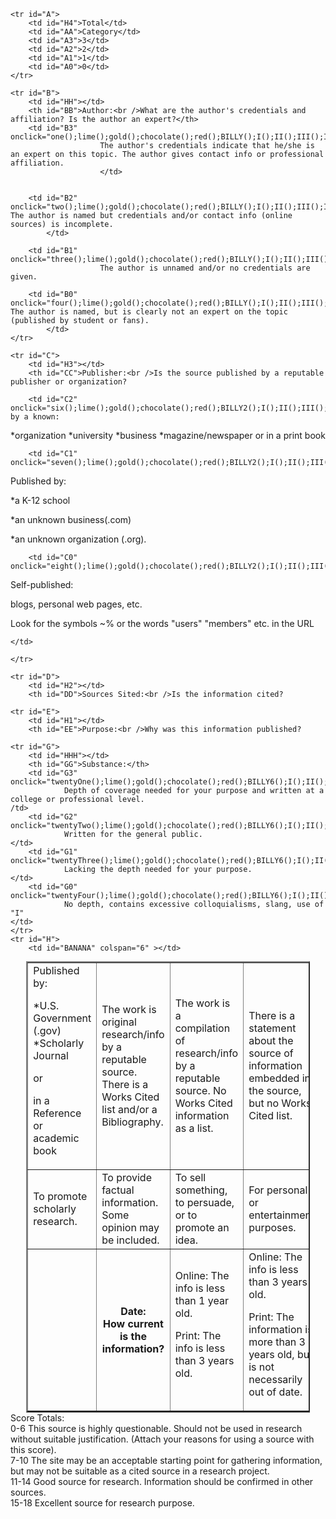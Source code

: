 <!doctype html>
<head>
<style type="text/css">


body{text-align: center}


#Bobby{width: 90%; 

	text-align: left;

	margin:auto;
	
	font-size: 17px
}

#Bobby2{width: 100%; 

	text-align: left;

	margin:auto;
	
	font-size: 17px
}

#Bobby3{width: 100%; 

	text-align: left;

	margin:left;
	
	font-size: 17px
}

#Bobby4{width: 100%; 

	text-align: left;

	margin:left;
	
	font-size: 17px
}

#Bobby5{width: 100%; 

	text-align: left;

	margin:left;
	
	font-size: 17px
}





#B3 {
  cursor: pointer;
}
#B2 {
  cursor: pointer;
}
#B1 {
  cursor: pointer;
}
#B0 {
  cursor: pointer;
}
#C3 {
  cursor: pointer;
}
#C2 {
  cursor: pointer;
}
#C1 {
  cursor: pointer;
}
#C0 {
  cursor: pointer;
}
#D3 {
  cursor: pointer;
}
#D2 {
  cursor: pointer;
}
#D1 {
  cursor: pointer;
}
#D0 {
  cursor: pointer;
}
#E3 {
  cursor: pointer;
}
#E2 {
  cursor: pointer;
}
#E1 {
  cursor: pointer;
}
#E0 {
  cursor: pointer;
}
#F3 {
  cursor: pointer;
}
#F2 {
  cursor: pointer;
}
#F1 {
  cursor: pointer;
}
#F0 {
  cursor: pointer;
}
#G3 {
  cursor: pointer;
}
#G2 {
  cursor: pointer;
}
#G1 {
  cursor: pointer;
}
#G0 {
  cursor: pointer;
}
</style>
</head>
<body>



<script type="text/javascript">

var a = 0;
var b = 0;
var c = 0;
var d = 0;
var e = 0;
var f = 0;



function lime(){

	if(a==1){
	document.getElementById("B3").style.background = "lime";
	}
	if(a!=1){
	document.getElementById("B3").style.background = "white";
	}
	if(b==1){
	document.getElementById("C3").style.background = "lime";
	}
	if(b!=1){
	document.getElementById("C3").style.background = "white";
	}
	if(c==1){
	document.getElementById("D3").style.background = "lime";
	}
	if(c!=1){
	document.getElementById("D3").style.background = "white";
	}
	if(d==1){
	document.getElementById("E3").style.background = "lime";
	}
	if(d!=1){
	document.getElementById("E3").style.background = "white";
	}
	if(e==1){
	document.getElementById("F3").style.background = "lime";
	}
	if(e!=1){
	document.getElementById("F3").style.background = "white";
	}
	if(f==1){
	document.getElementById("G3").style.background = "lime";
	}
	if(f!=1){
	document.getElementById("G3").style.background = "white";
	}
}

function gold(){
	if(a==2){
		document.getElementById("B2").style.background = "gold";
	}
	if(a!=2){
		document.getElementById("B2").style.background = "white";
	}
	if(b==2){
		document.getElementById("C2").style.background = "gold";
	}
	if(b!=2){
		document.getElementById("C2").style.background = "white";
	}
	if(c==2){
		document.getElementById("D2").style.background = "gold";
	}
	if(c!=2){
		document.getElementById("D2").style.background = "white";
	}
	if(d==2){
		document.getElementById("E2").style.background = "gold";
	}
	if(d!=2){
		document.getElementById("E2").style.background = "white";
	}
	if(e==2){
		document.getElementById("F2").style.background = "gold";
	}
	if(e!=2){
		document.getElementById("F2").style.background = "white";
	}
	if(f==2){
		document.getElementById("G2").style.background = "gold";
	}
	if(f!=2){
		document.getElementById("G2").style.background = "white";
	}
}

function chocolate(){
	if(a==3){
		document.getElementById("B1").style.background = "#FFA500";
	}
	if(a!=3){
		document.getElementById("B1").style.background = "white";
	}
	if(b==3){
		document.getElementById("C1").style.background = "#FFA500";
	}
	if(b!=3){
		document.getElementById("C1").style.background = "white";
	}
	if(c==3){
		document.getElementById("D1").style.background = "#FFA500";
	}
	if(c!=3){
		document.getElementById("D1").style.background = "white";
	}
	if(d==3){
		document.getElementById("E1").style.background = "#FFA500";
	}
	if(d!=3){
		document.getElementById("E1").style.background = "white";
	}
	if(e==3){
		document.getElementById("F1").style.background = "#FFA500";
	}
	if(e!=3){
		document.getElementById("F1").style.background = "white";
	}
	if(f==3){
		document.getElementById("G1").style.background = "#FFA500";
	}
	if(f!=3){
		document.getElementById("G1").style.background = "white";
	}
}

function red(){
	if(a==4){
		document.getElementById("B0").style.background = "red";
	}
	if(a!=4){
		document.getElementById("B0").style.background = "white";
	}
	if(b==4){
		document.getElementById("C0").style.background = "red";
	}
	if(b!=4){
		document.getElementById("C0").style.background = "white";
	}
	if(c==4){
		document.getElementById("D0").style.background = "red";
	}
	if(c!=4){
		document.getElementById("D0").style.background = "white";
	}
	if(d==4){
		document.getElementById("E0").style.background = "red";
	}
	if(d!=4){
		document.getElementById("E0").style.background = "white";
	}
	if(e==4){
		document.getElementById("F0").style.background = "red";
	}
	if(e!=4){
		document.getElementById("F0").style.background = "white";
	}
	if(f==4){
		document.getElementById("G0").style.background = "red";
	}
	if(f!=4){
		document.getElementById("G0").style.background = "white";
	}
}




function one(){
	a=1;
}
function two(){
	a=2;
}
function three(){
	a=3;
}
function four(){
	a=4;
}
function five(){
	b=1;
}
function six(){
	b=2;
}
function seven(){
	b=3;
}
function eight(){
	b=4;
}
function nine(){
	c=1;
}
function ten(){
	c=2;
}
function eleven(){
	c=3;
}
function twelve(){
	c=4;
}
function thirteen(){
	d=1;
}
function fourteen(){
	d=2;
}
function fifteen(){
	d=3;
}
function sixteen(){
	d=4;
}
function seventeen(){
	e=1;
}
function eighteen(){
	e=2;
}
function nineteen(){
	e=3;
}
function twenty(){
	e=4;
}
function twentyOne(){
	f=1;
}
function twentyTwo(){
	f=2;
}
function twentyThree(){
	f=3;
}
function twentyFour(){
	f=4;
}


function BILLY(){
	if (a == 1) {
		document.getElementById("HH").innerHTML=3;
	}
	if (a == 2) {
		document.getElementById("HH").innerHTML=2;
	}
	if (a == 3) {
		document.getElementById("HH").innerHTML=1;
	}
	if (a == 4) {
		document.getElementById("HH").innerHTML=0;
	}
}

function BILLY2(){
	if (b == 1) {
		document.getElementById("H3").innerHTML=3;
	}
	if (b == 2) {
		document.getElementById("H3").innerHTML=2;
	}
	if (b == 3) {
		document.getElementById("H3").innerHTML=1;
	}
	if (b == 4) {
		document.getElementById("H3").innerHTML=0;
	}
}

function BILLY3(){
	if (c == 1) {
		document.getElementById("H2").innerHTML=3;
	}
	if (c == 2) {
		document.getElementById("H2").innerHTML=2;
	}
	if (c == 3) {
		document.getElementById("H2").innerHTML=1;
	}
	if (c == 4) {
		document.getElementById("H2").innerHTML=0;
	}
}
	
function BILLY4(){
	if (d == 1) {
		document.getElementById("H1").innerHTML=3;
	}
	if (d == 2) {
		document.getElementById("H1").innerHTML=2;
	}
	if (d == 3) {
		document.getElementById("H1").innerHTML=1;
	}
	if (d == 4) {
		document.getElementById("H1").innerHTML=0;
	}
}
	
function BILLY5(){
	if (e == 1) {
		document.getElementById("H0").innerHTML=3;
	}
	if (e == 2) {
		document.getElementById("H0").innerHTML=2;
	}
	if (e == 3) {
		document.getElementById("H0").innerHTML=1;
	}
	if (e == 4) {
		document.getElementById("H0").innerHTML=0;
	}
}
	
function BILLY6(){
	if (f == 1) {
		document.getElementById("HHH").innerHTML=3;
	}
	if (f == 2) {
		document.getElementById("HHH").innerHTML=2;
	}
	if (f == 3) {
		document.getElementById("HHH").innerHTML=1;
	}
	if (f == 4) {
		document.getElementById("HHH").innerHTML=0;
	}

}

var total = 0;
var total2 = 0;
var total3 = 0;
var total4 = 0;
var total5 = 0;
var total6 = 0;

function I(){
 if (a == 1){
  total = 3;
 }
 if (a == 2) {
  total = 2;
 }
 if (a == 3){
  total = 1;
 }
 if (a == 4) {
  total = 0;
 }
 document.getElementById("BANANA").innerHTML=total + total2 + total3 + total4 + total5 + total6
}
function II(){
 if (b == 1){
  total2 = 3;
 }
 if (b == 2) {
  total2 = 2;
 }
 if (b == 3){
  total2 = 1;
 }
 if (b == 4) {
  total2 = 0;
 }
 document.getElementById("BANANA").innerHTML=total + total2 + total3 + total4 + total5 + total6
}
function III(){
 if (c == 1){
  total3 = 3;
 }
 if (c == 2) {
  total3= 2;
 }
 if (c == 3){
  total3 = 1;
 }
 if (c == 4) {
  total3 = 0;
 }
 document.getElementById("BANANA").innerHTML=total + total2 + total3 + total4 + total5 + total6
}
function IV(){
 if (d == 1){
  total4 = 3;
 }
 if (d == 2) {
  total4 = 2;
 }
 if (d == 3){
  total4 = 1;
 }
 if (d == 4) {
  total4 = 0;
 }
 document.getElementById("BANANA").innerHTML=total + total2 + total3 + total4 + total5 + total6
}
function V(){
 if (e == 1){
  total5 = 3;
 }
 if (e == 2) {
  total5 = 2;
 }
 if (e == 3){
  total5 = 1;
 }
 if (e == 4) {
  total5 = 0;
 }
 document.getElementById("BANANA").innerHTML=total + total2 + total3 + total4 + total5 + total6
}
function VI(){
 if (f == 1){
  total6 = 3;
 }
 if (f == 2) {
  total6 = 2;
 }
 if (f == 3){
  total6 = 1;
 }
 if (f == 4) {
  total6 = 0;
 }
 document.getElementById("BANANA").innerHTML=total + total2 + total3 + total4 + total5 + total6
}







</script>



<table id="Table" style="width:90%; margin:auto" border="2" width="1400" cellpadding="10" cellspacing="5">



	<tr id="A">
		<td id="H4">Total</td>
		<td id="AA">Category</td>
		<td id="A3">3</td>
		<td id="A2">2</td>
		<td id="A1">1</td>
		<td id="A0">0</td>
	</tr>
	
	<tr id="B">
		<td id="HH"></td>
		<th id="BB">Author:<br />What are the author's credentials and affiliation? Is the author an expert?</th>
		<td id="B3" onclick="one();lime();gold();chocolate();red();BILLY();I();II();III();IV();V();VI();">
						The author's credentials indicate that he/she is an expert on this topic. The author gives contact info or professional affiliation.
						</td>


		<td id="B2" onclick="two();lime();gold();chocolate();red();BILLY();I();II();III();IV();V();VI();">			The author is named but credentials and/or contact info (online sources) is incomplete.
			</td>
		
		<td id="B1" onclick="three();lime();gold();chocolate();red();BILLY();I();II();III();IV();V();VI();">
						The author is unnamed and/or no credentials are given.	
</td>
		
		<td id="B0" onclick="four();lime();gold();chocolate();red();BILLY();I();II();III();IV();V();VI();">			The author is named, but is clearly not an expert on the topic (published by student or fans).
			</td>
	</tr>

	<tr id="C">
		<td id="H3"></td>
		<th id="CC">Publisher:<br />Is the source published by a reputable publisher or organization?
</th>
		<td id="C3" onclick="five();lime();gold();chocolate();red();BILLY2();I();II();III();IV();V();VI();">
Published by:


*U.S. Government (.gov)
*Scholarly Journal


or


in a Reference or academic book
	</td>
		
		<td id="C2" onclick="six();lime();gold();chocolate();red();BILLY2();I();II();III();IV();V();VI();">Published by a known:


*organization
*university
*business
*magazine/newspaper
or
   in a print book</td>

		<td id="C1" onclick="seven();lime();gold();chocolate();red();BILLY2();I();II();III();IV();V();VI();">
Published by:


*a K-12 school


*an unknown business(.com)


*an unknown organization (.org).
	</td>

		<td id="C0" onclick="eight();lime();gold();chocolate();red();BILLY2();I();II();III();IV();V();VI();">

Self-published:

blogs, personal web pages, etc.


Look for the symbols ~% or the words "users" "members" etc. in the URL

	</td>
	
	</tr>
	
	<tr id="D">
		<td id="H2"></td>
		<th id="DD">Sources Sited:<br />Is the information cited?
</th>
		<td id="D3" onclick="nine();lime();gold();chocolate();red();BILLY3();I();II();III();IV();V();VI();">
								The work is original research/info by a reputable source.  There is a Works Cited list and/or a Bibliography.
									
</td>
		<td id="D2" onclick="ten();lime();gold();chocolate();red();BILLY3();I();II();III();IV();V();VI();">
								The work is a compilation of research/info by a reputable source. No Works Cited information as a list.
									
</td>
		<td id="D1" onclick="eleven();lime();gold();chocolate();red();BILLY3();I();II();III();IV();V();VI();">
								There is a statement about the source of information embedded in the source, but no Works Cited list.
								
</td>
		<td id="D0" onclick="twelve();lime();gold();chocolate();red();BILLY3();I();II();III();IV();V();VI();">
				
								No indication of where the information came from.
</td>
	</tr>
	
	
	<tr id="E">
		<td id="H1"></td>
		<th id="EE">Purpose:<br />Why was this information published?
</th>
		<td id="E3" onclick="thirteen();lime();gold();chocolate();red();BILLY4();I();II();III();IV();V();VI();">To promote scholarly research.</td>
		<td id="E2" onclick="fourteen();lime();gold();chocolate();red();BILLY4();I();II();III();IV();V();VI();">
							To provide factual information. Some opinion may be included.
							
</td>
		<td id="E1" onclick="fifteen();lime();gold();chocolate();red();BILLY4();I();II();III();IV();V();VI();">
							To sell something, to persuade, or to promote an idea.
								
</td>
		<td id="E0" onclick="sixteen();lime();gold();chocolate();red();BILLY4();I();II();III();IV();V();VI();">
							For personal or entertainment purposes.
								
</td>
	</tr>
	<tr id="F">
		<td id="H0"></td>
		<th id="FF">Date:<br />How current is the information?
</th>
		<td id="F3" onclick="seventeen();lime();gold();chocolate();red();BILLY5();I();II();III();IV();V();VI();">
Online:
The info is less than 1 year old.


Print:
The info is less than 3 years old.
	</td>
		<td id="F2" onclick="eighteen();lime();gold();chocolate();red();BILLY5();I();II();III();IV();V();VI();">
Online: 
The info is less than 3 years old.


Print:
The information is more than 3 years old, but is not necessarily out of date.
	</td>
		<td id="F1" onclick="nineteen();lime();gold();chocolate();red();BILLY5();I();II();III();IV();V();VI();">
The information is more than five years old.
	</td>
		<td id="F0" onclick="twenty();lime();gold();chocolate();red();BILLY5();I();II();III();IV();V();VI();">
There is no indication of when the information was published.
	</td>
	</tr>
	
	<tr id="G">
		<td id="HHH"></td>
		<th id="GG">Substance:</th>
		<td id="G3" onclick="twentyOne();lime();gold();chocolate();red();BILLY6();I();II();III();IV();V();VI();">
				Depth of coverage needed for your purpose and written at a college or professional level.
	/td>
		<td id="G2" onclick="twentyTwo();lime();gold();chocolate();red();BILLY6();I();II();III();IV();V();VI();">
				Written for the general public.
	</td>
		<td id="G1" onclick="twentyThree();lime();gold();chocolate();red();BILLY6();I();II();III();IV();V();VI();">
				Lacking the depth needed for your purpose.
	</td>
		<td id="G0" onclick="twentyFour();lime();gold();chocolate();red();BILLY6();I();II();III();IV();V();VI();">
				No depth, contains excessive colloquialisms, slang, use of "I"
	</td>
	</tr>
	<tr id="H">
		<td id="BANANA" colspan="6" ></td>
	
</table>
<div id="Bobby">Score Totals:<br />
<div id="Bobby2">0-6	This source is highly questionable. Should not be used in research without suitable justification. (Attach your reasons for using a source with this score).<br />
<div id="Bobby3">7-10	The site may be an acceptable starting point for gathering information, but may not be suitable as a cited source in a research project.<br />
<div id="Bobby4">11-14	Good source for research. Information should be confirmed in other sources.<br />
<div id="Bobby5">15-18	Excellent source for research purpose.<br /> 

	



</body>
<html>
